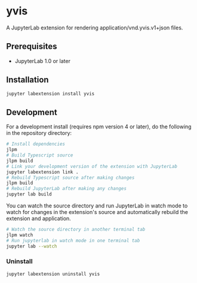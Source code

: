 # yvis

A JupyterLab extension for rendering application/vnd.yvis.v1+json files.

## Prerequisites

* JupyterLab 1.0 or later

## Installation

```bash
jupyter labextension install yvis
```

## Development

For a development install (requires npm version 4 or later), do the following in the repository directory:

```bash
# Install dependencies
jlpm
# Build Typescript source
jlpm build
# Link your development version of the extension with JupyterLab
jupyter labextension link .
# Rebuild Typescript source after making changes
jlpm build
# Rebuild JupyterLab after making any changes
jupyter lab build
```

You can watch the source directory and run JupyterLab in watch mode to watch for changes in the extension's source and automatically rebuild the extension and application.
```bash
# Watch the source directory in another terminal tab
jlpm watch
# Run jupyterlab in watch mode in one terminal tab
jupyter lab --watch
```

### Uninstall

```bash
jupyter labextension uninstall yvis
```
